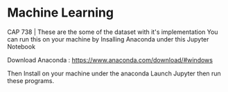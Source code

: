 # Machine Learning
CAP 738 | These are the some of the dataset with it's implementation
You can run this on your machine by Insalling Anaconda under this Jupyter Notebook

Download Anaconda :
https://www.anaconda.com/download/#windows

Then Install on your machine under the anaconda Launch Jupyter then run these programs.
